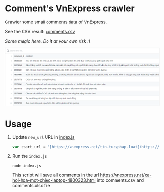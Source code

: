 # Comment's VnExpress crawler

Crawler some small comments data of VnExpress.

See the CSV result: [comments.csv](comments.csv)

*Some magic here. Do it at your own risk :)*

![screenshot.png](screenshot.png)

# Usage

1. Update `new_url` URL in [index.js](index.js)
	```js
	var start_url = '[https://vnexpress.net/tin-tuc/phap-luat](https://vnexpress.net/xa-hoi-hoa-mot-chiec-laptop-4800323.html)';
	```

2. Run the `index.js`
	```bash
	node index.js
	```
	This script will save all comments in the url https://vnexpress.net/xa-hoi-hoa-mot-chiec-laptop-4800323.html into comments.csv and comments.xlsx file

